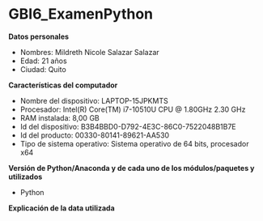 # GBI6_ExamenPython
**Datos personales**
- Nombres: Mildreth Nicole Salazar Salazar 
- Edad: 21 años
- Ciudad: Quito

**Características del computador**
- Nombre del dispositivo: LAPTOP-15JPKMTS
- Procesador: Intel(R) Core(TM) i7-10510U CPU @ 1.80GHz   2.30 GHz
- RAM instalada: 8,00 GB
- Id del dispositivo: B3B4BBD0-D792-4E3C-86C0-7522048B1B7E
- Id del producto: 00330-80141-89621-AA530
- Tipo de sistema operativo: Sistema operativo de 64 bits, procesador x64

**Versión de Python/Anaconda y de cada uno de los módulos/paquetes y utilizados**
- Python

**Explicación de la data utilizada**
